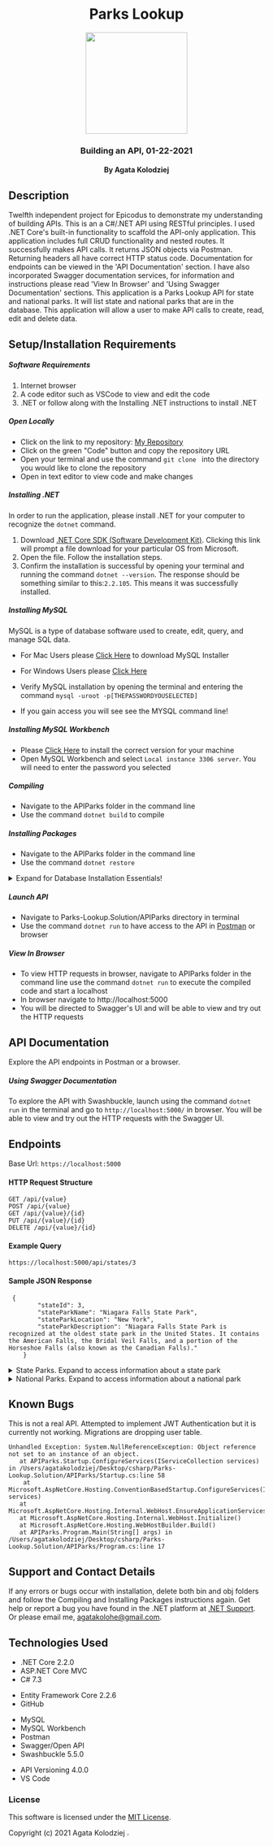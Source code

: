 <div align="center">

# Parks Lookup

</div>

<div align="center">
<img src="https://github.com/agatakolohe.png" width="200px" height="auto" >
</div>
<h3 align="center">Building an API, 01-22-2021</h3>
<h4 align="center"> By Agata Kolodziej</h4>

## Description

Twelfth independent project for Epicodus to demonstrate my understanding of building APIs. This is an a C#/.NET API using RESTful principles. I used .NET Core's built-in functionality to scaffold the API-only application. This application includes full CRUD functionality and nested routes. It successfully makes API calls. It returns JSON objects via Postman. Returning headers all have correct HTTP status code. Documentation for endpoints can be viewed in the 'API Documentation' section. I have also incorporated Swagger documentation services, for information and instructions please read 'View In Browser' and 'Using Swagger Documentation' sections. This application is a Parks Lookup API for state and national parks. It will list state and national parks that are in the database. This application will allow a user to make API calls to create, read, edit and delete data.

## Setup/Installation Requirements

##### Software Requirements

1. Internet browser
2. A code editor such as VSCode to view and edit the code
3. .NET or follow along with the Installing .NET instructions to install .NET

##### Open Locally

- Click on the link to my repository: [My Repository](https://github.com/agatakolohe/Parks-Lookup.Solution.git)
- Click on the green "Code" button and copy the repository URL
- Open your terminal and use the command `git clone ` into the directory you would like to clone the repository
- Open in text editor to view code and make changes

##### Installing .NET

In order to run the application, please install .NET for your computer to recognize the `dotnet` command.

1. Download [.NET Core SDK (Software Development Kit)](https://dotnet.microsoft.com/download/thank-you/dotnet-sdk-2.2.106-macos-x64-installer). Clicking this link will prompt a file download for your particular OS from Microsoft.
2. Open the file. Follow the installation steps.
3. Confirm the installation is successful by opening your terminal and running the command `dotnet --version`. The response should be something similar to this:`2.2.105`. This means it was successfully installed.

##### Installing MySQL

MySQL is a type of database software used to create, edit, query, and manage SQL data.

- For Mac Users please [Click Here](https://dev.mysql.com/downloads/file/?id=484914) to download MySQL Installer
- For Windows Users please [Click Here](https://dev.mysql.com/downloads/file/?id=484919)

- Verify MySQL installation by opening the terminal and entering the command `mysql -uroot -p[THEPASSWORDYOUSELECTED]`
- If you gain access you will see see the MYSQL command line!

##### Installing MySQL Workbench

- Please [Click Here](https://dev.mysql.com/downloads/workbench/) to install the correct version for your machine
- Open MySQL Workbench and select `Local instance 3306 server`. You will need to enter the password you selected

##### Compiling

- Navigate to the APIParks folder in the command line
- Use the command `dotnet build` to compile

##### Installing Packages

- Navigate to the APIParks folder in the command line
- Use the command `dotnet restore`

<details>

  <summary>Expand for Database Installation Essentials!</summary>

### Database Connection

Create a connection string to connect the database to the web application

1. Create a file in the root directory called `appsettings.json`
2. Add the code below:

```
{
    "Logging": {
        "LogLevel": {
            "Default": "Warning"
        }
    },
    "AllowedHosts": "*",
    "ConnectionStrings": {
        "DefaultConnection": "Server=localhost;Port=3306;database=agata_kolodziej-parks;uid=root;pwd=YourPassword;"
    }
}
```

- Put in your MySQL password in `pwd=YourPassword`. Change the server, port, and uid if necessary.

### Import Database Using Entity Framework Core

1. Navigate to APIParks directory in terminal
2. Use the command `dotnet ef database update` to generate the database through Entity Framework Core

### Update Database Using Entity Framework Core

1. Write any new code you wish to add to the database. Use the command `dotnet build` to check for any compiling errors. If no errors, proceed to step 2.
2. To update the database with any changes made to the code, use the command `dotnet ef migrations add [MigrationsName]`
3. Use the command `dotnet ef database update` to update the database

### Update Database Using MySQL Workbench

1. Open MySQL Workbench
2. Click on Server > Data Import in the top navigation bar
3. Select `Import from Self-Contained File`
4. Select the `Default Target Schema` or create new schema
5. Select all Schema Objects you would like to import
6. Select `Dump Structure and Data`
7. Click `Start Import`

</details>

##### Launch API

- Navigate to Parks-Lookup.Solution/APIParks directory in terminal
- Use the command `dotnet run` to have access to the API in [Postman](https://www.postman.com/downloads/) or browser

##### View In Browser

- To view HTTP requests in browser, navigate to APIParks folder in the command line use the command `dotnet run` to execute the compiled code and start a localhost
- In browser navigate to http://localhost:5000
- You will be directed to Swagger's UI and will be able to view and try out the HTTP requests

## API Documentation

Explore the API endpoints in Postman or a browser.

##### Using Swagger Documentation

To explore the API with Swashbuckle, launch using the command `dotnet run` in the terminal and go to `http://localhost:5000/` in browser. You will be able to view and try out the HTTP requests with the Swagger UI.

## Endpoints

Base Url: `https://localhost:5000`

#### HTTP Request Structure

```
GET /api/{value}
POST /api/{value}
GET /api/{value}/{id}
PUT /api/{value}/{id}
DELETE /api/{value}/{id}
```

#### Example Query

`https://localhost:5000/api/states/3`

#### Sample JSON Response

```
 {
        "stateId": 3,
        "stateParkName": "Niagara Falls State Park",
        "stateParkLocation": "New York",
        "stateParkDescription": "Niagara Falls State Park is recognized at the oldest state park in the United States. It contains the American Falls, the Bridal Veil Falls, and a portion of the Horseshoe Falls (also known as the Canadian Falls)."
    }
```

<details>

<summary>State Parks. Expand to access information about a state park</summary>

#### HTTP Request

```
GET /api/states
GET api/states/{stateparklocation}
POST /api/states
GET /api/states/{id}
PUT /api/states/{id}
DELETE /api/states/{id}
```

#### Path Parameters

| Parameter         | Type   | Default | Required | Description                        | Example                                |
| ----------------- | ------ | ------- | -------- | ---------------------------------- | -------------------------------------- |
| stateparkname     | string | none    | false    | Return matches by state park name. | stateparkname=niagara falls state park |
| stateparklocation | string | none    | false    | Return matches by state name       | stateparklocation=new york             |

- For state park names please include 'state park' at the end of the name. Example: na pali coast state park
- For state park locations please enter a state name. Example: hawaii

#### Example Query

1. `http://localhost:5000/api/states?stateparkname=niagara falls state park&stateparklocation=new york`
2. `http://localhost:5000/api/states/hawaii`

#### Sample JSON Response

1.

```
{
      {
        "stateId": 3,
        "stateParkName": "Niagara Falls State Park",
        "stateParkLocation": "New York",
        "stateParkDescription": "Niagara Falls State Park is recognized at the oldest state park in the United States. It contains the American Falls, the Bridal Veil Falls, and a portion of the Horseshoe Falls (also known as the Canadian Falls)."
    }
}
```

2.

```
 {
        "stateId": 1,
        "stateParkName": "Iao Valley State Park",
        "stateParkLocation": "Hawaii",
        "stateParkDescription": "Iao Valley State Park features a dense rainforest canopy. It is dominated by the Iao Needle, a 1,200ft vegetation-covered lava remnant that rises from the valley floor to a higher height than the Eiffel Tower. "
    },
    {
        "stateId": 4,
        "stateParkName": "Na Pali Coast State Park",
        "stateParkLocation": "Hawaii",
        "stateParkDescription": "Na Pali Coast State Park is located on the oldest inhabited Hawaiian Island, Kaua'i. It is known for its towering pali, or sea cliffs, narrow valleys, streams and cascading waterfalls. The state park was formed to protect the Kalalau Valley. "
    }
```

</details>

<details>

<summary> National Parks.  Expand to access information about a national park</summary>

#### HTTP Request

```
GET /api/nationals
GET api/nationals/{nationalparklocation}
POST /api/nationals
GET /api/nationals/{id}
PUT /api/nationals/{id}
DELETE /api/nationals/{id}
```

#### Path Parameters

| Parameter            | Type   | Default | Required | Description                           | Example                                    |
| -------------------- | ------ | ------- | -------- | ------------------------------------- | ------------------------------------------ |
| nationalparkname     | string | none    | false    | Return matches by national park name. | nationalparkname=yellowstone national park |
| nationalparklocation | string | none    | false    | Return matches by state name          | nationalparklocation=wyoming               |

- For national park names please include 'national park' at the end of the name. Example: grand teton national park
- For state park locations please enter a state name. Example: wyoming

#### Example Query

1. `http://localhost:5000/api/nationals?nationalparkname=yellowstone national park&nationalparklocation=wyoming`
2. `http://localhost:5000/api/nationals/hawaii`

#### Sample JSON Response

1.

```
{
      {
        "nationalId": 1,
        "nationalParkName": "Yellowstone National Park",
        "nationalParkLocation": "Wyoming",
        "nationalParkDescription": "Yellowstone National Park features dramatic canyons, alpine rivers, lush forests, hot springs, and gushing geysers, including its most famous, Old Faithful. Yellowstone Lake is one of the largest high-elevation lakes in North America and is centered over the Yellowstone Caldera, the largest super-volcano on the continent."
    }
}
```

2.

```
 {
     {
        "nationalId": 3,
        "nationalParkName": "Haleakala National Park",
        "nationalParkLocation": "Hawaii",
        "nationalParkDescription": "Haleakala National Park is named after Haleakala, a dormant volcano within its boundaries. The name is Hawaiian for 'house of the sun'. According to a local legend, the demigod Maui imprisoned the sun here in order to lengthen the day."
    }
 }
```

</details>

## Known Bugs

This is not a real API.
Attempted to implement JWT Authentication but it is currently not working. Migrations are dropping user table.

```
Unhandled Exception: System.NullReferenceException: Object reference not set to an instance of an object.
   at APIParks.Startup.ConfigureServices(IServiceCollection services) in /Users/agatakolodziej/Desktop/csharp/Parks-Lookup.Solution/APIParks/Startup.cs:line 58
    at Microsoft.AspNetCore.Hosting.ConventionBasedStartup.ConfigureServices(IServiceCollection services)
   at Microsoft.AspNetCore.Hosting.Internal.WebHost.EnsureApplicationServices()
   at Microsoft.AspNetCore.Hosting.Internal.WebHost.Initialize()
   at Microsoft.AspNetCore.Hosting.WebHostBuilder.Build()
   at APIParks.Program.Main(String[] args) in /Users/agatakolodziej/Desktop/csharp/Parks-Lookup.Solution/APIParks/Program.cs:line 17
```

## Support and Contact Details

If any errors or bugs occur with installation, delete both bin and obj folders and follow the Compiling and Installing Packages instructions again. Get help or report a bug you have found in the .NET platform at [.NET Support](https://dotnet.microsoft.com/platform/support). Or please email me, <agatakolohe@gmail.com>.

## Technologies Used

- .NET Core 2.2.0
- ASP.NET Core MVC
  <!-- - ASP.NET Core Razor Pages -->
  <!-- - Bootstrap -->
- C# 7.3
<!-- - CSS -->
- Entity Framework Core 2.2.6
- GitHub
<!-- - HTML -->
- MySQL
- MySQL Workbench
- Postman
- Swagger/Open API
- Swashbuckle 5.5.0
<!-- - [Unsplash](https://unsplash.com/) TODO remove if no UI -->
- API Versioning 4.0.0
- VS Code

### License

This software is licensed under the [MIT License](https://choosealicense.com/licenses/mit/).

Copyright (c) 2021 Agata Kolodziej <img src="https://encrypted-tbn0.gstatic.com/images?q=tbn:ANd9GcR8Q_3EVY7j95tTyemJwWxMR7jwvUK7gPe0_w&usqp=CAU" width="2%" height="auto">
